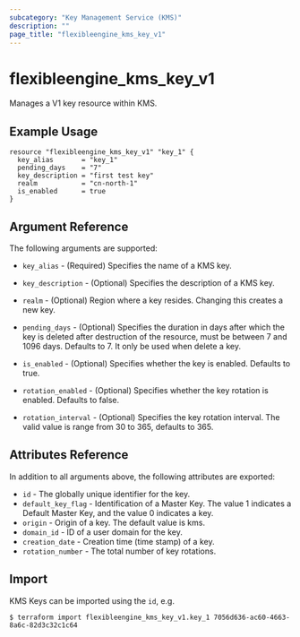 ```yaml
---
subcategory: "Key Management Service (KMS)"
description: ""
page_title: "flexibleengine_kms_key_v1"
---
```


# flexibleengine_kms_key_v1

Manages a V1 key resource within KMS.

## Example Usage

```hcl
resource "flexibleengine_kms_key_v1" "key_1" {
  key_alias       = "key_1"
  pending_days    = "7"
  key_description = "first test key"
  realm           = "cn-north-1"
  is_enabled      = true
}
```

## Argument Reference

The following arguments are supported:

* `key_alias` - (Required) Specifies the name of a KMS key.

* `key_description` - (Optional) Specifies the description of a KMS key.

* `realm` - (Optional) Region where a key resides. Changing this creates a new key.

* `pending_days` - (Optional) Specifies the duration in days after which the key is deleted
    after destruction of the resource, must be between 7 and 1096 days. Defaults to 7.
    It only be used when delete a key.

* `is_enabled` - (Optional) Specifies whether the key is enabled. Defaults to true.

* `rotation_enabled` - (Optional) Specifies whether the key rotation is enabled. Defaults to false.

* `rotation_interval` - (Optional) Specifies the key rotation interval. The valid value is range from 30 to 365,
  defaults to 365.

## Attributes Reference

In addition to all arguments above, the following attributes are exported:

* `id` - The globally unique identifier for the key.
* `default_key_flag` - Identification of a Master Key. The value 1 indicates a Default
    Master Key, and the value 0 indicates a key.
* `origin` - Origin of a key. The default value is kms.
* `domain_id` - ID of a user domain for the key.
* `creation_date` - Creation time (time stamp) of a key.
* `rotation_number` - The total number of key rotations.

## Import

KMS Keys can be imported using the `id`, e.g.

```
$ terraform import flexibleengine_kms_key_v1.key_1 7056d636-ac60-4663-8a6c-82d3c32c1c64
```
